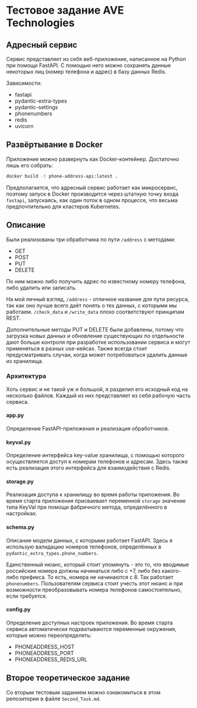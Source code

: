 # Тестовое задание AVE Technologies

## Адресный сервис
Сервис представляет из себя веб-приложение, написанное на Python при помощи
FastAPI. С помощью него можно сохранять данные некоторых лиц
(номер телефона и адрес) в базу данных Redis.

Зависимости:
- fastapi
- pydantic-extra-types
- pydantic-settings
- phonenumbers
- redis
- uvicorn

## Развёртывание в Docker
Приложение можно развернуть как Docker-контейнер. Достаточно лишь его собрать:
```sh
docker build -t phone-address-api:latest .
```

Предполагается, что адресный сервис работает как микросервис, поэтому запуск
в Docker производится через штатную точку входа `fastapi`, запускаясь, как один
поток в одном процессе, что весьма предпочтительно для кластеров Kubernetes.

## Описание
Были реализованы три обработчика по пути `/address` с методами:
- GET
- POST
- PUT
- DELETE

По ним можно либо получить адрес по известному номеру телефона, либо удалить
или записать.

На мой личный взгляд, `/address` - отличное название для пути ресурса, так как
оно лучше всего даёт понять о тех данных, с которыми мы работаем. `/check_data`
и `/write_data` плохо соответствуют принципам REST.

Дополнительные методы PUT и DELETE были добавлены, потому что загрузка новых
данных и обновление существующих по отдельности дают больше контроля при
разработке использовании сервиса и могут применяться в разных use-кейсах. Также
всегда стоит предусматривать случаи, когда может потребоваться удалить данные
из хранилища.

### Архитектура
Хоть сервис и не такой уж и большой, я разделил его исходный код на несколько
файлов. Каждый из них представляет из себя рабочую часть сервиса.

#### app.py
Определение FastAPI-приложения и реализация обработчиков.

#### keyval.py
Определение интерфейса key-value хранилища, с помощью которого осуществляется
доступ к номерам телефонов и адресам. Здесь также есть реализация этого
интерфейса для взаимодействия с Redis.

#### storage.py
Реализация доступа к хранилищу во время работы приложения. Во время старта
приложения присваевает переменной `storage` значение типа KeyVal при помощи
фабричного метода, определённого в настройках.

#### schema.py
Описание модели данных, с которыми работает FastAPI. Здесь я использую
валидацию номеров телефонов, определённых в
`pydantic_extra_types.phone_numbers`.

Единственный нюанс, который стоит упомянуть - это то, что вводимые российские
номера должны начинаться либо с +7, либо без какого-либо префикса. То есть,
номера не начинаются с 8. Так работает `phonenumbers`. Пользователям сервиса
стоит учесть этот нюанс и при возможности преобразовывать номера телефонов
самостоятельно, если требуется.

#### config.py
Определение доступных настроек приложения. Во время старта сервиса
автоматически подхватываются переменные окружения, которые можно
переопределять:
- PHONEADDRESS_HOST
- PHONEADDRESS_PORT
- PHONEADDRESS_REDIS_URL

## Второе теоретическое задание
Со вторым тестовым заданием можно ознакомиться в этом репозитории в файле
`Second_Task.md`.
